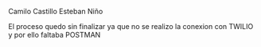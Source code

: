 Camilo Castillo
Esteban Niño

El proceso quedo sin finalizar ya que no se realizo la conexion con TWILIO y por ello faltaba POSTMAN